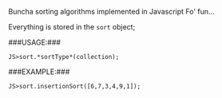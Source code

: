 Buncha sorting algorithms implemented in Javascript
Fo' fun...

Everything is stored in the `sort` object;

###USAGE:###

	JS>sort.*sortType*(collection);

###EXAMPLE:###

	JS>sort.insertionSort([6,7,3,4,9,1]);
